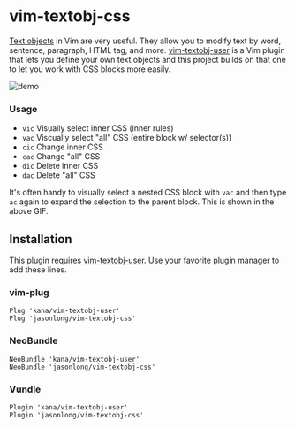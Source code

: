 # vim-textobj-css

[Text objects](http://blog.carbonfive.com/2011/10/17/vim-text-objects-the-definitive-guide/) in Vim are very useful. They allow you to modify text by word, sentence, paragraph, HTML tag, and more. [vim-textobj-user](https://github.com/kana/vim-textobj-user) is a Vim plugin that lets you define your own text objects and this project builds on that one to let you work with CSS blocks more easily.

![demo](https://cloud.githubusercontent.com/assets/6104/13205723/558fa396-d8bc-11e5-8587-f1763a98f62b.gif)

### Usage

* `vic` Visually select inner CSS (inner rules)
* `vac` Viscually select "all" CSS (entire block w/ selector(s))
* `cic` Change inner CSS
* `cac` Change "all" CSS
* `dic` Delete inner CSS
* `dac` Delete "all" CSS

It's often handy to visually select a nested CSS block with `vac` and then type `ac` again to expand the selection to the parent block. This is shown in the above GIF.

## Installation

This plugin requires [vim-textobj-user](https://github.com/kana/vim-textobj-user). Use your favorite plugin manager to add these lines.

### vim-plug
```
Plug 'kana/vim-textobj-user'
Plug 'jasonlong/vim-textobj-css'
```

### NeoBundle
```
NeoBundle 'kana/vim-textobj-user'
NeoBundle 'jasonlong/vim-textobj-css'
```

### Vundle
```
Plugin 'kana/vim-textobj-user'
Plugin 'jasonlong/vim-textobj-css'
```
